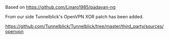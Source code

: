 Based on https://github.com/Linaro1985/padavan-ng

From our side Tunnelblick's OpenVPN XOR patch has been added.

https://github.com/Tunnelblick/Tunnelblick/tree/master/third_party/sources/openvpn
